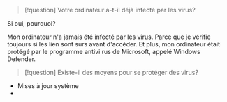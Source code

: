 > [!question] Votre ordinateur a-t-il déjà infecté par les virus?

Si oui, pourquoi?

Mon ordinateur n'a jamais été infecté par les virus. Parce que je vérifie toujours si les lien sont surs avant d'accéder. Et plus, mon ordinateur était protégé par le programme antivi rus de Microsoft, appelé Windows Defender.

> [!question] Existe-il des moyens pour se protéger des virus?

* Mises à jour système
* 
